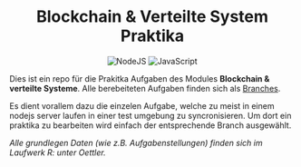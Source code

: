 <div align=center>

# Blockchain & Verteilte System Praktika

![NodeJS](https://img.shields.io/badge/node.js-6DA55F?style=flat-square&logo=node.js&logoColor=white) ![JavaScript](https://img.shields.io/badge/javascript-%23323330.svg?style=flat-square&logo=javascript&logoColor=%23F7DF1E)

</div>

Dies ist ein repo für die Prakitka Aufgaben des Modules **Blockchain & verteilte Systeme**. Alle berebeiteten Aufgaben finden sich als [Branches](https://github.com/SirQuacksALot/hsmw.bvs.praktika/branches).

Es dient vorallem dazu die einzelen Aufgabe, welche zu meist in einem nodejs server laufen in einer test umgebung zu syncronisieren. Um dort ein praktika zu bearbeiten wird einfach der entsprechende Branch ausgewählt.

*Alle grundlegen Daten (wie z.B. Aufgabenstellungen) finden sich im Laufwerk R: unter Oettler.*
